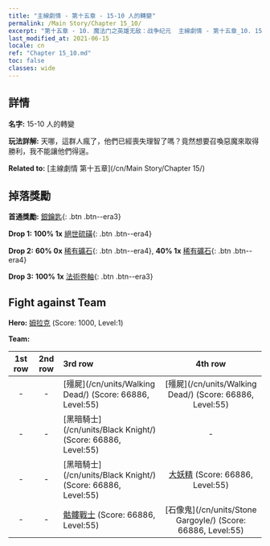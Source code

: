 ```yaml
---
title: "主線劇情 - 第十五章 - 15-10 人的轉變"
permalink: /Main Story/Chapter 15_10/
excerpt: "第十五章 - 10. 魔法门之英雄无敌：战争纪元  主線劇情 - 第十五章_10. 15-10 人的轉變"
last_modified_at: 2021-06-15
locale: cn
ref: "Chapter 15_10.md"
toc: false
classes: wide
---
```


## 詳情

 **名字:** 15-10 人的轉變

 **玩法詳解:** 天哪，這群人瘋了，他們已經喪失理智了嗎？竟然想要召喚惡魔來取得勝利，我不能讓他們得逞。

 **Related to:** [主線劇情 第十五章](/cn/Main Story/Chapter 15/)

## 掉落獎勵

 **首通獎勵:** [銀鑰匙](/cn/Items/con_693/){: .btn .btn--era3}

 **Drop 1:** **100% 1x** [絕世硫磺](/cn/Items/mat_50/){: .btn .btn--era4}

 **Drop 2:** **60% 0x** [稀有礦石](/cn/Items/mat_40/){: .btn .btn--era4}, **40% 1x** [稀有礦石](/cn/Items/mat_40/){: .btn .btn--era4}

 **Drop 3:** **100% 1x** [法術卷軸](/cn/Items/con_694/){: .btn .btn--era3}


## Fight against Team
 **Hero:** [姆拉克](/cn/heroes/Mullich/) (Score: 1000, Level:1)

 **Team:**


  | 1st row | 2nd row | 3rd row | 4th row |
  |:----:|:----:|:----|:----:|
  | - | - | [殭屍](/cn/units/Walking Dead/) (Score: 66886, Level:55)  | [殭屍](/cn/units/Walking Dead/) (Score: 66886, Level:55)  |
  | - | - | [黑暗騎士](/cn/units/Black Knight/) (Score: 66886, Level:55)  | - |
  | - | - | [黑暗騎士](/cn/units/Black Knight/) (Score: 66886, Level:55)  | [大妖精](/cn/units/Gremlin/) (Score: 66886, Level:55)  |
  | - | - | [骷髏戰士](/cn/units/Skeleton/) (Score: 66886, Level:55)  | [石像鬼](/cn/units/Stone Gargoyle/) (Score: 66886, Level:55)  |



